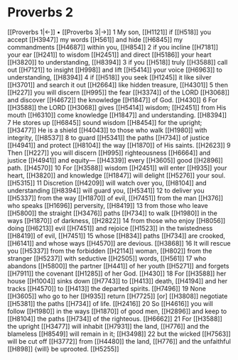 # Proverbs 2
[[Proverbs 1|←]] • [[Proverbs 3|→]]
1 My son, [[H1121]] if [[H518]] you accept [[H3947]] my words [[H561]] and hide [[H6845]] my commandments [[H4687]] within you, [[H854]] 
2 if you incline [[H7181]] your ear [[H241]] to wisdom [[H2451]] and direct [[H5186]] your heart [[H3820]] to understanding, [[H8394]] 
3 if you [[H518]] truly [[H3588]] call out [[H7121]] to insight [[H998]] and lift [[H5414]] your voice [[H6963]] to understanding, [[H8394]] 
4 if [[H518]] you seek [[H1245]] it like silver [[H3701]] and search it out [[H2664]] like hidden treasure, [[H4301]] 
5 then [[H227]] you will discern [[H995]] the fear [[H3374]] of the LORD [[H3068]] and discover [[H4672]] the knowledge [[H1847]] of God. [[H430]] 
6 For [[H3588]] the LORD [[H3068]] gives [[H5414]] wisdom; [[H2451]] from His mouth [[H6310]] come knowledge [[H1847]] and understanding. [[H8394]] 
7 He stores up [[H6845]] sound wisdom [[H8454]] for the upright; [[H3477]] He is a shield [[H4043]] to those who walk [[H1980]] with integrity, [[H8537]] 
8 to guard [[H5341]] the paths [[H734]] of justice [[H4941]] and protect [[H8104]] the way [[H1870]] of His saints. [[H2623]] 
9 Then [[H227]] you will discern [[H995]] righteousness [[H6664]] and justice [[H4941]] and equity— [[H4339]] every [[H3605]] good [[H2896]] path. [[H4570]] 
10 For [[H3588]] wisdom [[H2451]] will enter [[H935]] your heart, [[H3820]] and knowledge [[H1847]] will delight [[H5276]] your soul. [[H5315]] 
11 Discretion [[H4209]] will watch over you, [[H8104]] and understanding [[H8394]] will guard you, [[H5341]] 
12 to deliver you [[H5337]] from the way [[H1870]] of evil, [[H7451]] from the man [[H376]] who speaks [[H1696]] perversity, [[H8419]] 
13 from those who leave [[H5800]] the straight [[H3476]] paths [[H734]] to walk [[H1980]] in the ways [[H1870]] of darkness, [[H2822]] 
14 from those who enjoy [[H8056]] doing [[H6213]] evil [[H7451]] and rejoice [[H1523]] in the twistedness [[H8419]] of evil, [[H7451]] 
15 whose [[H834]] paths [[H734]] are crooked, [[H6141]] and whose ways [[H4570]] are devious. [[H3868]] 
16 It will rescue you [[H5337]] from the forbidden [[H2114]] woman, [[H802]] from the stranger [[H5237]] with seductive [[H2505]] words, [[H561]] 
17 who abandons [[H5800]] the partner [[H441]] of her youth [[H5271]] and forgets [[H7911]] the covenant [[H1285]] of her God. [[H430]] 
18 For [[H3588]] her house [[H1004]] sinks down [[H7743]] to [[H413]] death, [[H4194]] and her tracks [[H4570]] to [[H413]] the departed spirits. [[H7496]] 
19 None [[H3605]] who go to her [[H935]] return [[H7725]] [or] [[H3808]] negotiate [[H5381]] the paths [[H734]] of life. [[H2416]] 
20 So [[H4616]] you will follow [[H1980]] in the ways [[H1870]] of good men, [[H2896]] and keep to [[H8104]] the paths [[H734]] of the righteous. [[H6662]] 
21 For [[H3588]] the upright [[H3477]] will inhabit [[H7931]] the land, [[H776]] and the blameless [[H8549]] will remain in it; [[H3498]] 
22 but the wicked [[H7563]] will be cut off [[H3772]] from [[H4480]] the land, [[H776]] and the unfaithful [[H898]] {will} be uprooted. [[H5255]] 
